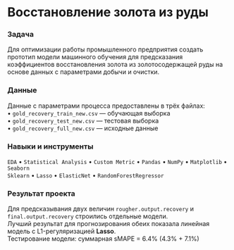 # Восстановление золота из руды 

### Задача
Для оптимизации работы промышленного предприятия создать прототип модели машинного обучения для предсказания коэффициентов восстановления золота из золотосодержащей руды на основе данных с параметрами добычи и очистки.

### Данные
Данные с параметрами процесса предоставлены в трёх файлах:  
•	`gold_recovery_train_new.csv` — обучающая выборка  
•	`gold_recovery_test_new.csv` — тестовая выборка  
•	`gold_recovery_full_new.csv` — исходные данные  

### Навыки и инструменты
 `EDA` • `Statistical Analysis` • `Custom Metric` • `Pandas` • `NumPy` •  `Matplotlib` • `Seaborn`  
`Sklearn` • `Lasso` • `ElasticNet` • `RandomForestRegressor`

### Результат проекта
Для предсказывания двух величин `rougher.output.recovery` и `final.output.recovery` строились отдельные модели.  
Лучший результат для прогнозирования обеих показала линейная модель с L1-регуляризацией **Lasso**.  
Тестирование модели: суммарная sMAPE = 6.4% (4.3% + 7.1%)


